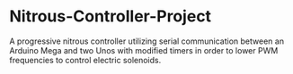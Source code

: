 # Nitrous-Controller-Project
A progressive nitrous controller utilizing serial communication between an Arduino Mega and two Unos with modified timers in order to lower PWM frequencies to control electric solenoids.
